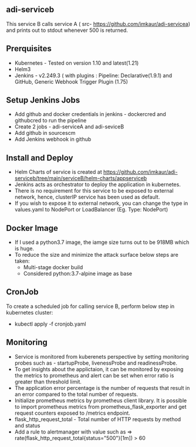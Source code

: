 ## adi-serviceb
This service B calls service A ( src- https://github.com/imkaur/adi-servicea) and prints out to stdout whenever 500 is returned.
## Prerquisites
* Kubernetes - Tested on version 1.10 and latest(1.21)
* Helm3
* Jenkins - v2.249.3 ( with plugins : Pipeline: Declarative(1.9.1) and GitHub, Generic Webhook Trigger Plugin (1.75)
## Setup Jenkins Jobs
* Add github and docker credentials in jenkins - dockercred and githubcred to run the pipeline
* Create 2 jobs - adi-serviceA and adi-seviceB
* Add github in sourcescm
* Add Jenkins webhook in github
## Install and Deploy
* Helm Charts of service is created at https://github.com/imkaur/adi-serviceb/tree/main/serviceB/helm-charts/appserviceb
* Jenkins acts as orchestrator to deploy the application in kubernetes.
* There is no requirement for this service to be exposed to external network, hence, clusterIP service has been used as default.
* If you wish to expose it to external network, you can change the type in values.yaml to NodePort or LoadBalancer (Eg. Type: NodePort)
## Docker Image
* If I used a python3.7 image, the iamge size turns out to be 918MB which is huge.
* To reduce the size and minimize the attack surface below steps are taken:
  * Multi-stage docker build 
  * Considered python:3.7-alpine image as base
## CronJob
To create a scheduled job for calling service B, perform below step in kubernetes cluster:
* kubectl apply -f cronjob.yaml
## Monitoring
* Service is monitored from kuberenets perspective by setting monitoring probes such as - startupProbe, livenessProbe and readinessProbe.
* To get insights about the applictaion, it can be monitored by exposing the metrics to prometheus and alert can be set when error ratio is greater than threshold limit.
* The application error percentage is the number of requests that result in an error compared to the total number of requests.
* Initialize prometheus metrics by prometheus client library. It is possible to import prometheus metrics from prometheus_flask_exporter and get request counters exposed to /metrics endpoint.
* flask_http_request_total - Total number of HTTP requests by method and status
* Add a rule to alertmanager with value such as => rate(flask_http_request_total{status="500"}[1m]) > 60

